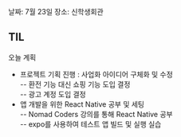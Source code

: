 날짜: 7월 23일
장소: 신학생회관

## TIL

오늘 계획
- 프로젝트 기획 진행 : 사업화 아이디어 구체화 및 수정  
-- 환전 기능 대신 쇼핑 기능 도입 결정  
-- 광고 계정 도입 결정
- 앱 개발을 위한 React Native 공부 및 세팅  
-- Nomad Coders 강의를 통해 React Native 공부  
-- expo를 사용하여 테스트 앱 빌드 및 실행 실습
